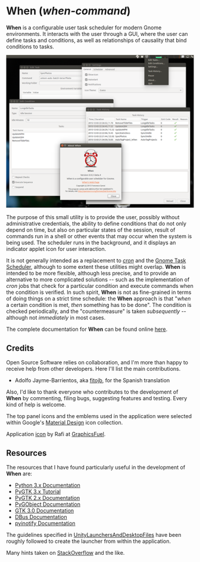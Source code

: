 # When (*when-command*)

**When** is a configurable user task scheduler for modern Gnome environments. It interacts with the user through a GUI, where the user can define tasks and conditions, as well as relationships of causality that bind conditions to tasks.

![Screenshot](https://raw.githubusercontent.com/almostearthling/when-command-docs/master/_static/when_screenshot_part.png)

The purpose of this small utility is to provide the user, possibly without administrative credentials, the ability to define conditions that do not only depend on time, but also on particular states of the session, result of commands run in a shell or other events that may occur when the system is being used. The scheduler runs in the background, and it displays an indicator applet icon for user interaction.

It is not generally intended as a replacement to [*cron*](https://en.wikipedia.org/wiki/Cron) and the [Gnome Task Scheduler](http://gnome-schedule.sourceforge.net/), although to some extent these utilities might overlap. **When** is intended to be more flexible, although less precise, and to provide an alternative to more complicated solutions -- such as the implementation of *cron* jobs that check for a particular condition and execute commands when the condition is verified. In such spirit, **When** is not as fine-grained in terms of doing things on a strict time schedule: the **When** approach is that "*when* a certain condition is met, *then* something has to be done". The condition is checked periodically, and the "countermeasure" is taken *subsequently* -- although not *immediately* in most cases.

The complete documentation for **When** can be found online [here](http://when-documentation.readthedocs.org/).


## Credits

Open Source Software relies on collaboration, and I'm more than happy to receive help from other developers. Here I'll list the main contributions.

* Adolfo Jayme-Barrientos, aka [fitojb](https://github.com/fitojb), for the Spanish translation

Also, I'd like to thank everyone who contributes to the development of **When** by commenting, filing bugs, suggesting features and testing. Every kind of help is welcome.

The top panel icons and the emblems used in the application were selected within Google's [Material Design](https://materialdesignicons.com/) icon collection.

Application [icon](http://www.graphicsfuel.com/2012/08/alarm-clock-icon-psd/) by Rafi at [GraphicsFuel](http://www.graphicsfuel.com/).


## Resources

The resources that I have found particularly useful in the development of **When** are:

* [Python 3.x Documentation](https://docs.python.org/3/)
* [PyGTK 3.x Tutorial](http://python-gtk-3-tutorial.readthedocs.org/en/latest/index.html)
* [PyGTK 2.x Documentation](https://developer.gnome.org/pygtk/stable/)
* [PyGObject Documentation](https://developer.gnome.org/pygobject/stable/)
* [GTK 3.0 Documentation](http://lazka.github.io/pgi-docs/Gtk-3.0/index.html)
* [DBus Documentation](http://www.freedesktop.org/wiki/Software/dbus/)
* [pyinotify Documentation](https://github.com/seb-m/pyinotify/wiki)

The guidelines specified in [UnityLaunchersAndDesktopFiles](https://help.ubuntu.com/community/UnityLaunchersAndDesktopFiles) have been roughly followed to create the launcher from within the application.

Many hints taken on [StackOverflow](http://stackoverflow.com/) and the like.
